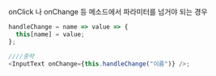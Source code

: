 onClick 나 onChange 등 메소드에서 파라미터를 넘거야 되는 경우

```javascript
handleChange = name => value => {
  this[name] = value;
};

////중략
<InputText onChange={this.handleChange("이름")} />;
```
